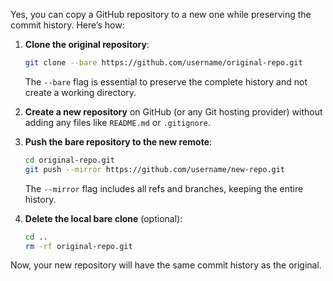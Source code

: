 Yes, you can copy a GitHub repository to a new one while preserving the commit history. Here’s how:

1. **Clone the original repository**:
   ```bash
   git clone --bare https://github.com/username/original-repo.git
   ```
   The `--bare` flag is essential to preserve the complete history and not create a working directory.

2. **Create a new repository** on GitHub (or any Git hosting provider) without adding any files like `README.md` or `.gitignore`.

3. **Push the bare repository to the new remote**:
   ```bash
   cd original-repo.git
   git push --mirror https://github.com/username/new-repo.git
   ```
   The `--mirror` flag includes all refs and branches, keeping the entire history.

4. **Delete the local bare clone** (optional):
   ```bash
   cd ..
   rm -rf original-repo.git
   ```

Now, your new repository will have the same commit history as the original.